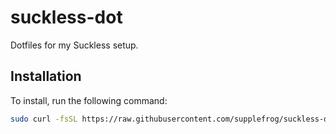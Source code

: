 # suckless-dot

Dotfiles for my Suckless setup.

## Installation

To install, run the following command:

```bash
sudo curl -fsSL https://raw.githubusercontent.com/supplefrog/suckless-dot/refs/heads/main/install.sh | bash
```
